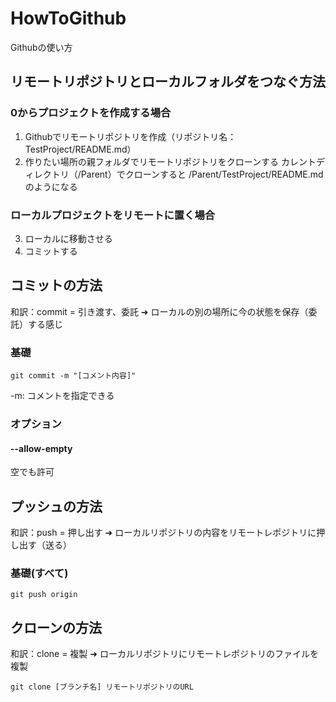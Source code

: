# HowToGithub
Githubの使い方
## リモートリポジトリとローカルフォルダをつなぐ方法
### 0からプロジェクトを作成する場合
1. Githubでリモートリポジトリを作成（リポジトリ名：TestProject/README.md）
2. 作りたい場所の親フォルダでリモートリポジトリをクローンする
   カレントディレクトリ（/Parent）でクローンすると /Parent/TestProject/README.md のようになる
### ローカルプロジェクトをリモートに置く場合
3. ローカルに移動させる
4. コミットする

## コミットの方法
和訳：commit = 引き渡す、委託 ➜ ローカルの別の場所に今の状態を保存（委託）する感じ
### 基礎
```
git commit -m "[コメント内容]"
```
-m: コメントを指定できる
### オプション
#### --allow-empty
空でも許可

## プッシュの方法
和訳：push = 押し出す ➜ ローカルリポジトリの内容をリモートレポジトリに押し出す（送る）
### 基礎(すべて)
```
git push origin 
```

## クローンの方法
和訳：clone = 複製 ➜ ローカルリポジトリにリモートレポジトリのファイルを複製  
```
git clone [ブランチ名] リモートリポジトリのURL
```
